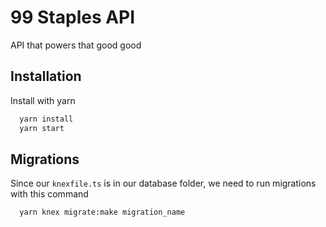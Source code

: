 # 99 Staples API

API that powers that good good

## Installation

Install with yarn

```bash
  yarn install
  yarn start
```

## Migrations

Since our `knexfile.ts` is in our database folder, we need to run migrations with this command

```
  yarn knex migrate:make migration_name
```
